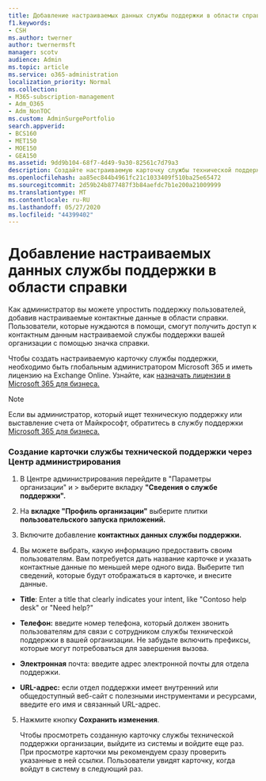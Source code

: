 ```yaml
---
title: Добавление настраиваемых данных службы поддержки в области справки
f1.keywords:
- CSH
ms.author: twerner
author: twernermsft
manager: scotv
audience: Admin
ms.topic: article
ms.service: o365-administration
localization_priority: Normal
ms.collection:
- M365-subscription-management
- Adm_O365
- Adm_NonTOC
ms.custom: AdminSurgePortfolio
search.appverid:
- BCS160
- MET150
- MOE150
- GEA150
ms.assetid: 9dd9b104-68f7-4d49-9a30-82561c7d79a3
description: Создайте настраиваемую карточку службы технической поддержки в Центре администрирования и добавьте в нее настроенные контактные данные службы поддержки.
ms.openlocfilehash: aa85ec844b4961fc21c1033409f510ba25e65472
ms.sourcegitcommit: 2d59b24b877487f3b84aefdc7b1e200a21009999
ms.translationtype: MT
ms.contentlocale: ru-RU
ms.lasthandoff: 05/27/2020
ms.locfileid: "44399402"
---
```

# <a name="add-customized-help-desk-info-to-the-help-pane"></a>Добавление настраиваемых данных службы поддержки в области справки

Как администратор вы можете упростить поддержку пользователей, добавив настраиваемые контактные данные в области справки. Пользователи, которые нуждаются в помощи, смогут получить доступ к контактным данным настраиваемой службы поддержки вашей организации с помощью значка справки.
  
Чтобы создать настраиваемую карточку службы поддержки, необходимо быть глобальным администратором Microsoft 365 и иметь лицензию на Exchange Online. Узнайте, как [назначать лицензии в Microsoft 365 для бизнеса.](../manage/assign-licenses-to-users.md)

> [!NOTE]
> Если вы администратор, который ищет техническую поддержку или выставление счета от Майкрософт, обратитесь в службу поддержки [Microsoft 365 для бизнеса.](../contact-support-for-business-products.md) 

  
### <a name="create-the-custom-help-desk-card-in-the-admin-center"></a>Создание карточки службы технической поддержки через Центр администрирования
<a name="BKMK_HelpDeskPreview"> </a>

1. В Центре администрирования перейдите в "Параметры организации" и   >   выберите вкладку **"Сведения о службе поддержки".**
    
2. На **вкладке "Профиль организации"** выберите плитки **пользовательского запуска приложений.**
  
3. Включите добавление **контактных данных службы поддержки.**
    
4. Вы можете выбрать, какую информацию предоставить своим пользователям. Вам потребуется дать название карточке и указать контактные данные по меньшей мере одного вида. Выберите тип сведений, которые будут отображаться в карточке, и внесите данные.
    
  - **Title**: Enter a title that clearly indicates your intent, like "Contoso help desk" or "Need help?"
    
  - **Телефон:** введите номер телефона, который должен звонить пользователям для связи с сотрудником службы технической поддержки в вашей организации. Не забудьте включить префиксы, которые могут потребоваться для завершения вызова.
    
  - **Электронная** почта: введите адрес электронной почты для отдела поддержки.
    
  - **URL-адрес:** если отдел поддержки имеет внутренний или общедоступный веб-сайт с полезными инструментами и ресурсами, введите его имя и связанный URL-адрес.
    
5. Нажмите кнопку **Сохранить изменения**.
    
    Чтобы просмотреть созданную карточку службы технической поддержки организации, выйдите из системы и войдите еще раз. При просмотре карточки мы рекомендуем сразу проверить указанные в ней ссылки. Пользователи увидят карточку, когда войдут в систему в следующий раз.
    

